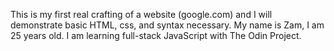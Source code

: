 This is my first real crafting of a website (google.com) and I will demonstrate basic HTML, css, and syntax necessary.
My name is Zam, I am 25 years old. I am learning full-stack JavaScript with The Odin Project. 
